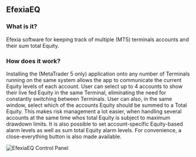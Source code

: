 ## EfexiaEQ

### What is it?
Efexia software for keeping track of multiple (MT5) terminals accounts and their sum total Equity.

### How does it work?
Installing the (MetaTrader 5 only) application onto any number of Terminals running on the same system allows the app to communicate the current Equity levels of each account. 
User can select up to 4 accounts to show their live fed Equity in the same Terminal, eliminating the need for constantly switching between Terminals. 
User can also, in the same window, select which of the accounts Equity should be summed to a Total Equity. This makes risk management a lot easier, when handling 
several accounts at the same time whos total Equity is subject to maximum drawdown limits. It is also possible to set account-specific Equity-based alarm levels 
as well as sum total Equity alarm levels. For convenience, a close-everything button is also made available.

![EfexiaEQ Control Panel](https://i.gyazo.com/5151ca1df7f285e157be273eddbb2304.png)

